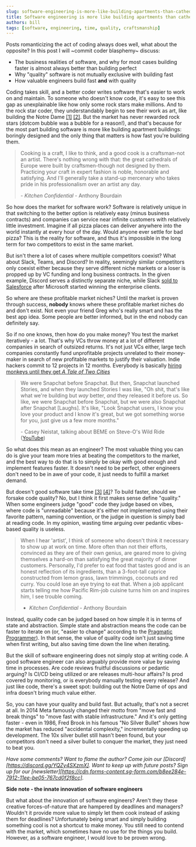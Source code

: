 ```yaml
---
slug: software-engineering-is-more-like-building-apartments-than-cathedrals
title: Software engineering is more like building apartments than cathedrals
authors: bill
tags: [software, engineering, time, quality, craftsmanship]
---
```


Posts romanticizing the act of coding always does well, what about the opposite? In this post I will ~commit coder blasphemy~ discuss:
- The business realities of software, and why for most cases building faster is almost always better than building perfect
- Why "quality" software is not mutually exclusive with building fast
- How valuable engineers build fast **and** with quality

<!--truncate-->

Coding takes skill, and a better coder writes software that's easier to work on and maintain. To someone who doesn't know code, it's easy to see this gap as unexplainable like how only some rock stars make millions. And to the rock star coder, they understandably begin to see their work as art, like building the Notre Dame [\[1\]][A1] [\[2\]][A2]. But the market has never rewarded rock stars (dotcom bubble was a bubble for a reason!), and that's because for the most part building software is more like building apartment buildings: boringly designed and the only thing that matters is how fast you're building them.

[A1]: https://news.ycombinator.com/item?id=36523571
[A2]: https://news.ycombinator.com/item?id=35678278

> Cooking is a craft, I like to think, and a good cook is a craftsman-not an artist. There's nothing wrong with that: the great cathedrals of Europe were built by craftsmen-though not designed by them. Practicing your craft in expert fashion is noble, honorable and satisfying. And I'll generally take a stand-up mercenary who takes pride in his professionalism over an artist any day.
> 
> \- *Kitchen Confidential* - Anthony Bourdain

So how does the market for software work? Software is relatively unique in that switching to the better option is relatively easy (minus business contracts) and companies can service near infinite customers with relatively little investment. Imagine if all pizza places can deliver anywhere into the world instantly at every hour of the day. Would anyone ever settle for bad pizza? This is the reality for software, and thus it's impossible in the long term for two competitors to exist in the same market.

But isn't there a lot of cases where multiple competitors coexist? What about Slack, Teams, and Discord? In reality, seemingly similar competitors only coexist either because they serve different niche markets or a loser is propped up by VC funding and long business contracts. In the given example, Discord serves a distinctly separate niche, while Slack [sold to Salesforce](https://www.theverge.com/22150313/how-microsoft-crushed-slack-salesforce-acquisition) after Microsoft started winning the enterprise clients.

So where are these profitable market niches? Until the market is proven through success, **nobody** knows where these profitable market niches do and don't exist. Not even your friend Greg who's really smart and has the best app idea. Some people are better informed, but in the end nobody can definitely say.

So if no one knows, then how do you make money? You test the market iteratively - a lot. That's why VCs throw money at a lot of different companies in search of outsized returns. It's not just VCs either, large tech companies constantly fund unprofitable projects unrelated to their money-maker in search of new profitable markets to justify their valuation. Indie hackers commit to 12 projects in 12 months. Everybody is basically [hiring monkeys until they get _A Tale of Two Cities_](https://en.wikipedia.org/wiki/Infinite_monkey_theorem_in_popular_culture)

> We were Snapchat before Snapchat. But then, Snapchat launched Stories, and when they launched Stories I was like, "Oh shit, that's like what we're building but *way* better, *and* they released it before us. So like, we were Snapchat before Snapchat, but we were also Snapchat after Snapchat \[Laughs\]. It's like, "Look Snapchat users, I know you love your product and I know it's great, but we got something worse for you, just give us a few more months."
> 
> \- Casey Neistat, talking about BEME on Steve-O's Wild Ride ([YouTube](https://www.youtube.com/watch?v=SU5PRsSvo2E))

So what does this mean as an engineer? The most valuable thing you can do is give your team more tries at beating the competitors to the market, and the best way to do that is to simply be okay with good enough and implement features faster. It doesn't need to be perfect, other engineers don't need to be in awe of your code, it just needs to fulfill a market demand.

But doesn't good software take time [\[3\]][3] [\[4\]][4]? To build faster, should we forsake code quality? No, but I think it first makes sense define "quality." When some engineers judge "good" code they judge based on vibes, where code is "unreadable" because it's either not implemented using their favorite pattern, naming convention, or the judge in question is simply bad at reading code. In my opinion, wasting time arguing over pedantic vibes-based quality is useless.

[3]: https://www.joelonsoftware.com/2001/07/21/good-software-takes-ten-years-get-used-to-it/
[4]: https://www.reddit.com/r/programming/comments/uu5a5k/why_building_software_takes_time/

> When I hear 'artist', I think of someone who doesn't think it necessary to show up at work on time. More often than not their efforts, convinced as they are of their own genius, are geared more to giving themselves a hard-on than satisfying the great majority of dinner customers. Personally, I'd prefer to eat food that tastes good and is an honest reflection of its ingredients, than a 3-foot-tall caprice constructed from lemon grass, lawn trimmings, coconuts and red curry. You could lose an eye trying to eat that. When a job applicant starts telling me how Pacific Rim-job cuisine turns him on and inspires him, I see trouble coming.
> - *Kitchen Confidential* - Anthony Bourdain

Instead, quality code can be judged based on how simple it is in terms of state and abstraction. Simple state and abstraction means the code can be faster to iterate on (or, "easier to change" according to the [Pragmatic Programmer](https://pragprog.com/titles/tpp20/the-pragmatic-programmer-20th-anniversary-edition/)). In that sense, the value of quality code isn't just saving time when first writing, but also saving time down the line when iterating. 

But the skill of software engineering does not simply stop at writing code. A good software engineer can also arguably provide more value by saving time in processes. Are code reviews fruitful discussions or pedantic arguing? Is CI/CD being utilized or are releases multi-hour affairs? Is prod covered by monitoring, or is everybody manually testing every release? And just like code, there's a sweet spot: building out the Notre Dame of ops and infra doesn't bring much value either.

So, you can have your quality and build fast. But actually, that's not a secret at all. In 2014 Meta famously changed their motto from "move fast and break things" to "move fast with stable infrastructure." And it's only getting faster - even in 1986, Fred Brook in his famous "No Silver Bullet" shows how the market has reduced "accidental complexity," incrementally speeding up development. The 10x silver bullet still hasn't been found, but your competitors don't need a silver bullet to conquer the market, they just need to beat you.

_Have some comments? Want to flame the author? Come join our [Discord][https://discord.gg/YQZy4SXzmX]. Want to keep up with future posts? Sign up for our [newsletter][https://cdn.forms-content.sg-form.com/b8ee284e-7912-11ee-be05-767cd0f2f8cc]._

**Side note - the innate innovation of software engineers**

But what about the innovation of software engineers? Aren't they these creative forces-of-nature that are hampered by deadlines and managers? Wouldn't it provide more value to simply let them cook instead of asking them for deadlines? Unfortunately being smart and simply building something cool is not a shortcut to make money. You still need to contend with the market, which sometimes have no use for the things you build. However, as a software engineer, I would love to be proven wrong.